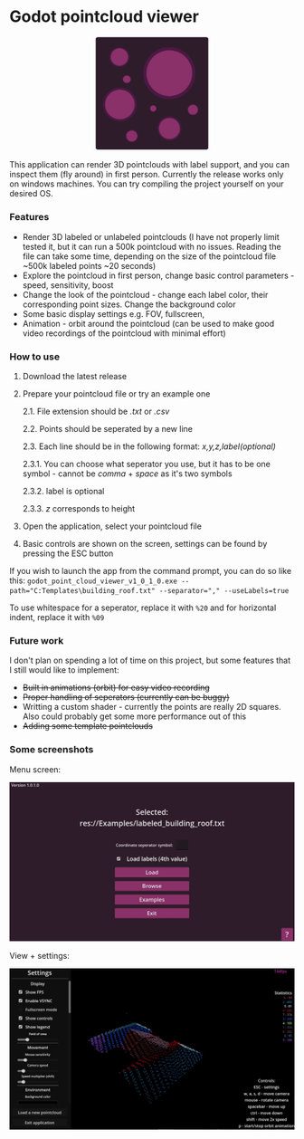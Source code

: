 # Godot pointcloud viewer

<p align="center">
	<img src="icon.svg" alt="Logo" width="200"/>
<p>


This application can render 3D pointclouds with label support, and you can inspect them (fly around) in first person. Currently the release works only on windows machines. You can try compiling the project yourself on your desired OS.

### Features

+ Render 3D labeled or unlabeled pointclouds (I have not properly limit tested it, but it can run a 500k pointcloud with no issues. Reading the file can take some time, depending on the size of the pointcloud file ~500k labeled points ~20 seconds)
+ Explore the pointcloud in first person, change basic control parameters - speed, sensitivity, boost
+ Change the look of the pointcloud - change each label color, their corresponding point sizes. Change the background color
+ Some basic display settings e.g. FOV, fullscreen,
+ Animation - orbit around the pointcloud (can be used to make good video recordings of the pointcloud with minimal effort)

### How to use

1. Download the latest release
2. Prepare your pointcloud file or try an example one

	2.1. File extension should be *.txt* or *.csv*
	
	2.2. Points should be seperated by a new line
	
	2.3. Each line should be in the following format:
		*x,y,z,label(optional)*
		
	2.3.1. You can choose what seperator you use, but it has to be one symbol - cannot be *comma* + *space* as it's two symbols
		
	2.3.2. label is optional
		
	2.3.3. *z* corresponds to height
	
4. Open the application, select your pointcloud file
5. Basic controls are shown on the screen, settings can be found by pressing the ESC button

If you wish to launch the app from the command prompt, you can do so like this: `godot_point_cloud_viewer_v1_0_1_0.exe --path="C:Templates\building_roof.txt" --separator="," --useLabels=true`

To use whitespace for a seperator, replace it with `%20` and for horizontal indent, replace it with `%09`

### Future work
I don't plan on spending a lot of time on this project, but some features that I still would like to implement:
+ ~~Built in animations (orbit) for easy video recording~~
+ ~~Proper handling of seperators (currently can be buggy)~~
+ Writting a custom shader - currently the points are really 2D squares. Also could probably get some more performance out of this
+ ~~Adding some template pointclouds~~

### Some screenshots

Menu screen:
<p align="center">
	<img src="Screenshots/menu.jpg" alt="menu" width="800"/>
<p>

View + settings:
<p align="center">
	<img src="Screenshots/view.jpg" alt="view" width="800"/>
<p>
